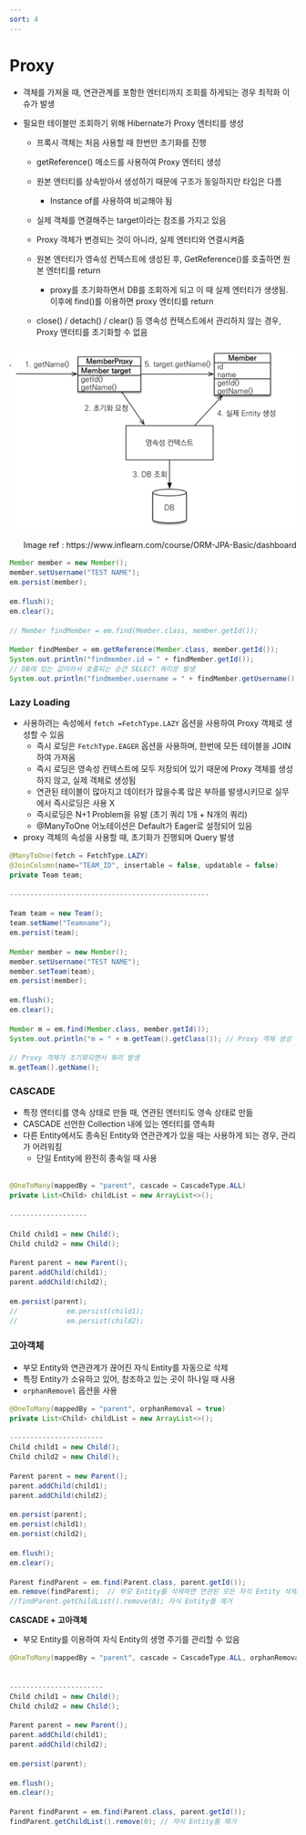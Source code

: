 ```yaml
---
sort: 4
---
```


# Proxy

* 객체를 가져올 때, 연관관계를 포함한 엔터티까지 조회를 하게되는 경우 최적화 이슈가 발생

* 필요한 테이블만 조회하기 위해 Hibernate가 Proxy 엔터티를 생성

  * 프록시 객체는 처음 사용할 때 한번만 초기화를 진행
  * getReference() 메소드를 사용하여 Proxy 엔터티 생성

  * 원본 엔터티를 상속받아서 생성하기 때문에 구조가 동일하지만 타입은 다름
    * Instance of를 사용하여 비교해야 됨
  * 실제 객체를 연결해주는 target이라는 참조를 가지고 있음
  * Proxy 객체가 변경되는 것이 아니라, 실제 엔터티와 연결시켜줌
  * 원본 엔터티가 영속성 컨텍스트에 생성된 후, GetReference()를 호출하면 원본 엔터티를 return
    * proxy를 초기화하면서 DB를 조회하게 되고 이 때 실제 엔터티가 생생됨. 이후에 find()를 이용하면 proxy 엔터티를 return
  * close() / detach() / clear() 등 영속성 컨텍스트에서 관리하지 않는 경우, Proxy 엔터티를 초기화할 수 없음 

![Proxy](./Img/Proxy.png)

<div style="text-align: right"> Image ref : https://www.inflearn.com/course/ORM-JPA-Basic/dashboard</div> 

```java
Member member = new Member();
member.setUsername("TEST NAME");
em.persist(member);

em.flush();
em.clear();

// Member findMember = em.find(Member.class, member.getId());

Member findMember = em.getReference(Member.class, member.getId());
System.out.println("findmember.id = " + findMember.getId());
// DB에 있는 값이라서 호출되는 순간 SELECT 쿼리문 발생
System.out.println("findmember.username = " + findMember.getUsername());
```



### Lazy Loading

* 사용하려는 속성에서 `fetch =FetchType.LAZY` 옵션을  사용하여 Proxy 객체로 생성할 수 있음
  * 즉시 로딩은 `FetchType.EAGER` 옵션을 사용하며, 한번에 모든 테이블을 JOIN하여 가져옴
  * 즉시 로딩은  영속성 컨텍스트에 모두 저장되어 있기 때문에 Proxy 객체를 생성하지 않고, 실제 객체로 생성됨
  * 연관된 테이블이 많아지고 데이터가 많을수록 많은 부하를 발생시키므로 실무에서 즉시로딩은 사용 X
  * 즉시로딩은 N+1 Problem을 유발 (초기 쿼리 1개 + N개의 쿼리)
  * @ManyToOne 어노테이션은 Default가 Eager로 설정되어 있음
* proxy 객체의 속성을 사용할 때, 초기화가 진행되며 Query 발생

```java
@ManyToOne(fetch = FetchType.LAZY)
@JoinColumn(name="TEAM_ID", insertable = false, updatable = false)
private Team team;

-------------------------------------------------

Team team = new Team();
team.setName("Teamname");
em.persist(team);

Member member = new Member();
member.setUsername("TEST NAME");
member.setTeam(team);
em.persist(member);

em.flush();
em.clear();

Member m = em.find(Member.class, member.getId());
System.out.println("m = " + m.getTeam().getClass()); // Proxy 객체 생성

// Proxy 객체가 초기화되면서 쿼리 발생
m.getTeam().getName();
```



### CASCADE

* 특정 엔터티를 영속 상태로 만들 때, 연관된 엔터티도 영속 상태로 만듦
* CASCADE 선언한 Collection 내에 있는 엔터티를 영속화
* 다른 Entity에서도 종속된 Entity와 연관관계가 있을 때는 사용하게 되는 경우, 관리가 어려워짐
  * 단일 Entity에 완전히 종속일 때 사용

```java

@OneToMany(mappedBy = "parent", cascade = CascadeType.ALL)
private List<Child> childList = new ArrayList<>();

-------------------

Child child1 = new Child();
Child child2 = new Child();

Parent parent = new Parent();
parent.addChild(child1);
parent.addChild(child2);

em.persist(parent);
//            em.persist(child1);
//            em.persist(child2);
```



### 고아객체

* 부모 Entity와 연관관계가 끊어진 자식 Entity를 자동으로 삭제
* 특정 Entity가 소유하고 있어, 참조하고 있는 곳이 하나일 때 사용
* `orphanRemovel` 옵션을 사용

```java
@OneToMany(mappedBy = "parent", orphanRemoval = true)
private List<Child> childList = new ArrayList<>();

-----------------------
Child child1 = new Child();
Child child2 = new Child();

Parent parent = new Parent();
parent.addChild(child1);
parent.addChild(child2);

em.persist(parent);
em.persist(child1);
em.persist(child2);

em.flush();
em.clear();

Parent findParent = em.find(Parent.class, parent.getId());
em.remove(findParent);  // 부모 Entity를 삭제하면 연관된 모든 자식 Entity 삭제
//findParent.getChildList().remove(0); 자식 Entity를 제거
```



**CASCADE + 고아객체**

* 부모 Entity를 이용하여 자식 Entity의 생명 주기를 관리할 수 있음

```java
@OneToMany(mappedBy = "parent", cascade = CascadeType.ALL, orphanRemoval = true)


-----------------------
Child child1 = new Child();
Child child2 = new Child();

Parent parent = new Parent();
parent.addChild(child1);
parent.addChild(child2);

em.persist(parent);

em.flush();
em.clear();

Parent findParent = em.find(Parent.class, parent.getId());
findParent.getChildList().remove(0); // 자식 Entity를 제거
```

